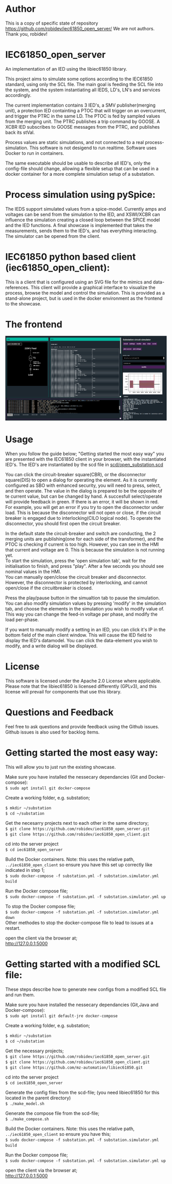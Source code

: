 # Author
This is a copy of specific state of repository https://github.com/robidev/iec61850_open_server/
We are not authors. Thank you, robidev!

# IEC61850_open_server
An implementation of an IED using the libiec61850 library.

This project aims to simulate some options according to the IEC61850 standard, using only the SCL file. 
The main goal is feeding the SCL file into the system, and the system instantiating all IEDS, LD's, 
LN's and services accordingly.

The current implementation contains 3 IED's, a SMV publisher(merging unit), a protection IED containting 
a PTOC that will trigger on an overcurrent, and trigger the PTRC in the same LD. The PTOC is fed by 
sampled values from the merging unit. The PTRC publishes a trip command by GOOSE.
A XCBR IED subscribes to GOOSE messages from the PTRC, and publishes back its stVal.

Process values are static simulations, and not connected to a real process-simulation. This software is not desigend to run realtime. Software uses Docker to run in containers.

The same executable should be usable to describe all IED's, only the config-file should change, allowing
a flexible setup that can be used in a docker container for a more complete simulation setup of a substation.

# Process simulation using pySpice:  
The IEDS support simulated values from a spice-model. 
Currently amps and voltages can be send from the simulation to the IED, and XSWI/XCBR can influence the simulation creating a closed loop between the SPICE model and the IED functions. 
A final showcase is implemented that takes the measurements, sends them to the IED's, and has everything interacting. The simulator can be opened from the client. 

# IEC61850 python based client (iec61850_open_client):  
This is a client that is configured using an SVG file for the mimics and data-references. 
This client will provide a graphical interface to visualize the process, browse the model and control the simulation. 
This is provided as a stand-alone project, but is used in the docker environment as the frontend to the showcase. 

# The frontend
![Alt text](screenshot.png?raw=true "Screenshot of the frontend")

# Usage
When you follow the guide below; "Getting started the most easy way" you are presented with the IEC61850 client in your browser, with the instantiated IED's. The IED's are instantiated by 
the scd file in [scd/open_substation.scd](scd/open_substation.scd)  

You can click the circuit-breaker square(CBR), or the disconnector square(DIS) to open a dialog for operating the element. As it is currently configured as SBO with enhanced security,
you will need to press, select, and then operate. The value in the dialog is prepared to be the opposite of te current value, but can be changed by hand. A succesfull select/operate will
provide feedback in green. If there is an error, it will be shown in red. For example, you will get an error if you try to open the disconnector under load. 
This is because the disconnector will not open or close, if the circuit breaker is engaged due to interlocking(CILO logical node). To operate the disconnector, you should first open the 
circuit breaker.  

In the default state the circuit-breaker and switch are conducting, the 2 merging units are publishing(one for each side of the transformer), and the PTOC is checking if current is too high.
However, you can see in the HMI that current and voltage are 0. This is because the simulation is not running yet.  
To start the simulation, press the 'open simulation tab', wait for the initialisation to finish, and press "play". After a few seconds you should see nominal values in the HMI.  
You can manually open/close the circuit breaker and disconnector. However, the disconnector is protected by interlocking, and cannot open/close if the circuitbreaker is closed.  

Press the play/pause button in the simualtion tab to pause the simulation. You can also modify simulation values by pressing 'modify' in the simulation tab, and choose the elements
in the simulation you wish to modify value of. This way you can change the feed-in voltage per phase, and modify the load per-phase.  

If you want to manually modify a setting in an IED, you can click it's IP in the bottom field of the main client window. This will cause the IED field to display the IED's datamodel.
You can click the data-element you wish to modify, and a write dialog will be displayed.  

# License
This software is licensed under the Apache 2.0 License where applicable. Please note that the libiec61850 is licensed differently (GPLv3), and this license will prevail for components that use this library. 

# Questions and Feedback

Feel free to ask questions and provide feedback using the Github issues. Github issues is also used for backlog items.

# Getting started the most easy way:

This will allow you to just run the existing showcase.

Make sure you have installed the nessecary dependancies (Git and Docker-compose):  
`$ sudo apt install git docker-compose` 

Create a working folder, e.g. substation;  
  
`$ mkdir ~/substation`  
`$ cd ~/substation`  

Get the necesarry projects next to each other in the same directory;  
`$ git clone https://github.com/robidev/iec61850_open_server.git`  
`$ git clone https://github.com/robidev/iec61850_open_client.git`  

cd into the server project  
`$ cd iec61850_open_server`  

Build the Docker containers. Note: this uses the relative path, `../iec61850_open_client` so ensure you have this set up correctly like indicated in step 1;  
`$ sudo docker-compose -f substation.yml -f substation.simulator.yml build`  

Run the Docker compose file;  
`$ sudo docker-compose -f substation.yml -f substation.simulator.yml up`  

To stop the Docker compose file;  
`$ sudo docker-compose -f substation.yml -f substation.simulator.yml down`  
Other methodes to stop the docker-compose file to lead to issues at a restart.  

open the client via the browser at;  
http://127.0.0.1:5000

# Getting started with a modified SCL file:

These steps describe how to generate new configs from a modified SCL file and run them.  

Make sure you have installed the nessecary dependancies (Git,Java and Docker-compose):  
`$ sudo apt install git default-jre docker-compose` 

Create a working folder, e.g. substation;  
  
`$ mkdir ~/substation`  
`$ cd ~/substation`  
  
Get the necessary projects;  
`$ git clone https://github.com/robidev/iec61850_open_server.git`  
`$ git clone https://github.com/robidev/iec61850_open_client.git`  
`$ git clone https://github.com/mz-automation/libiec61850.git`  

cd into the server project  
`$ cd iec61850_open_server`  
  
Generate the config files from the scd-file; (you need libiec61850 for this located in the parent directory)  
`$ ./make_model.sh`  
  
Generate the compose file from the scd-file;  
`$ ./make_compose.sh`  
  
Build the Docker containers. Note: this uses the relative path, `../iec61850_open_client` so ensure you have this;  
`$ sudo docker-compose -f substation.yml -f substation.simulator.yml build`  

Run the Docker compose file;  
`$ sudo docker-compose -f substation.yml -f substation.simulator.yml up`  

open the client via the browser at;  
http://127.0.0.1:5000

